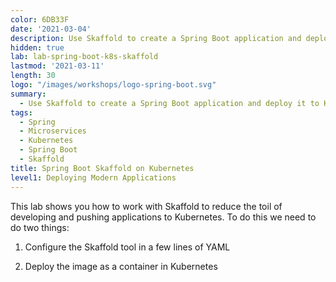 ```yaml
---
color: 6DB33F
date: '2021-03-04'
description: Use Skaffold to create a Spring Boot application and deploy it to Kubernetes.
hidden: true
lab: lab-spring-boot-k8s-skaffold
lastmod: '2021-03-11'
length: 30
logo: "/images/workshops/logo-spring-boot.svg"
summary:
  - Use Skaffold to create a Spring Boot application and deploy it to Kubernetes.
tags:
  - Spring
  - Microservices
  - Kubernetes
  - Spring Boot
  - Skaffold
title: Spring Boot Skaffold on Kubernetes
level1: Deploying Modern Applications
---
```


This lab shows you how to work with Skaffold to reduce the toil of developing and pushing applications to Kubernetes. To do this we need to do two things:

1. Configure the Skaffold tool in a few lines of YAML

2. Deploy the image as a container in Kubernetes
